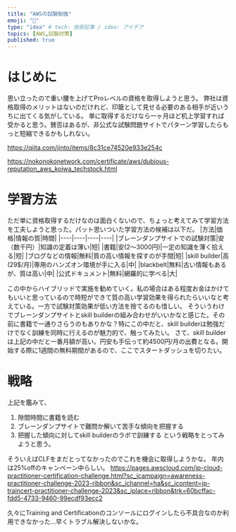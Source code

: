 ```yaml
---
title: "AWSの試験勉強"
emoji: "🐷"
type: "idea" # tech: 技術記事 / idea: アイデア
topics: [AWS,試験対策]
published: true
---
```

# はじめに
思い立ったので重い腰を上げてProレベルの資格を取得しようと思う。
弊社は資格取得のメリットはないのだけれど、印籠として見せる必要のある相手が近いうちに出てくる気がしている。
単に取得するだけなら一ヶ月ほど机上学習すれば受かると思う。賛否はあるが、非公式な試験問題サイトでパターン学習したらもっと短縮できるかもしれない。

https://qiita.com/jinto/items/8c31ce74520e933e254c

https://nokonokonetwork.com/certificate/aws/dubious-reputation_aws_koiwa_techstock.html

# 学習方法
ただ単に資格取得するだけなのは面白くないので、ちょっと考えてみて学習方法を工夫しようと思った。パット思いついた学習方法の候補は以下だ。
|方法|価格|情報の質|時間|
|----|----|----|----|
|ブレーンダンプサイトでの試験対策|安（数千円）|知識の定着は薄い|短|
|書籍|安(2～3000円)|一定の知識を薄く拾える|短|
|ブログなどの情報|無料|質の高い情報を探すのが手間|短|
|skill builder|高(29$/月)|専用のハンズオン環境が手に入る|中|
|blackbelt|無料|古い情報もあるが、質は高い|中|
|公式ドキュメント|無料|網羅的に学べる|大|

この中からハイブリッドで実施を勧めていく。私の場合はある程度お金はかけてもいいと思っているので時短ができて質の高い学習効果を得られたらいいなと考えている。一方で試験対策効果が低い方法を捨てるのも惜しい。
そういうわけでブレーンダンプサイトとskill builderの組み合わせがいいかなと感じた。その前に書籍で一通りさらうのもありかな？特にこの中だと、skill builderは勉強だけでなく訓練を同時に行えるのが魅力的で、触ってみたい。
さて、skill builderは上記の中だと一番月額が高い。円安も手伝って約4500円/月の出費となる。開始する際に1週間の無料期間があるので、ここでスタートダッシュを切りたい。

# 戦略
上記を鑑みて、
1. 隙間時間に書籍を読む
2. ブレーンダンプサイトで難問か解いて苦手な傾向を把握する
3. 把握した傾向に対してskill builderのラボで訓練する
という戦略をとってみようと思う。


そういえばCLFをまだとってなかったのでこれを機会に取得しようかな。
年内は25%offのキャンペーン中らしい。
https://pages.awscloud.com/jp-cloud-practitioner-certification-challenge.html?sc_icampaign=awareness-practitioner-challenge-2023-ribbon&sc_ichannel=ha&sc_icontent=jp-traincert-practitioner-challenge-2023&sc_iplace=ribbon&trk=60bcffac-fdd5-4733-9460-99ecdf93ecc2

久々にTraining and Certificationのコンソールにログインしたら不具合なのか利用できなかった…早くトラブル解決しないかな。